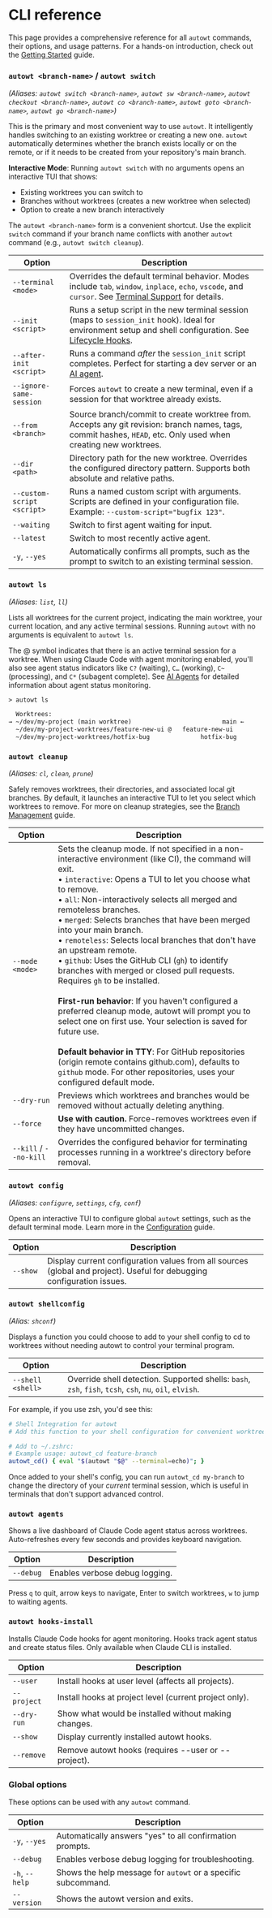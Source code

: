 # CLI reference

This page provides a comprehensive reference for all `autowt` commands, their options, and usage patterns. For a hands-on introduction, check out the [Getting Started](gettingstarted.md) guide.

### `autowt <branch-name>` / `autowt switch`
*(Aliases: `autowt switch <branch-name>`, `autowt sw <branch-name>`, `autowt checkout <branch-name>`, `autowt co <branch-name>`, `autowt goto <branch-name>`, `autowt go <branch-name>`)*

This is the primary and most convenient way to use `autowt`. It intelligently handles switching to an existing worktree or creating a new one. `autowt` automatically determines whether the branch exists locally or on the remote, or if it needs to be created from your repository's main branch.

**Interactive Mode**: Running `autowt switch` with no arguments opens an interactive TUI that shows:
- Existing worktrees you can switch to
- Branches without worktrees (creates a new worktree when selected)
- Option to create a new branch interactively

The `autowt <branch-name>` form is a convenient shortcut. Use the explicit `switch` command if your branch name conflicts with another `autowt` command (e.g., `autowt switch cleanup`).

<div class="autowt-clitable-wrapper"></div>

| Option | Description |
|---|---|
| `--terminal <mode>` | Overrides the default terminal behavior. Modes include `tab`, `window`, `inplace`, `echo`, `vscode`, and `cursor`. See [Terminal Support](terminalsupport.md) for details. |
| `--init <script>` | Runs a setup script in the new terminal session (maps to `session_init` hook). Ideal for environment setup and shell configuration. See [Lifecycle Hooks](lifecyclehooks.md). |
| `--after-init <script>` | Runs a command *after* the `session_init` script completes. Perfect for starting a dev server or an [AI agent](agents.md). |
| `--ignore-same-session` | Forces `autowt` to create a new terminal, even if a session for that worktree already exists. |
| `--from <branch>` | Source branch/commit to create worktree from. Accepts any git revision: branch names, tags, commit hashes, `HEAD`, etc. Only used when creating new worktrees. |
| `--dir <path>` | Directory path for the new worktree. Overrides the configured directory pattern. Supports both absolute and relative paths. |
| `--custom-script <script>` | Runs a named custom script with arguments. Scripts are defined in your configuration file. Example: `--custom-script="bugfix 123"`. |
| `--waiting` | Switch to first agent waiting for input. |
| `--latest` | Switch to most recently active agent. |
| `-y`, `--yes` | Automatically confirms all prompts, such as the prompt to switch to an existing terminal session. |

### `autowt ls`
*(Aliases: `list`, `ll`)*

Lists all worktrees for the current project, indicating the main worktree, your current location, and any active terminal sessions. Running `autowt` with no arguments is equivalent to `autowt ls`.

The @ symbol indicates that there is an active terminal session for a worktree. When using Claude Code with agent monitoring enabled, you'll also see agent status indicators like `C?` (waiting), `C…` (working), `C~` (processing), and `C*` (subagent complete). See [AI Agents](agents.md) for detailed information about agent status monitoring.

```txt
> autowt ls

  Worktrees:
→ ~/dev/my-project (main worktree)                         main ←
  ~/dev/my-project-worktrees/feature-new-ui @   feature-new-ui
  ~/dev/my-project-worktrees/hotfix-bug              hotfix-bug
```

### `autowt cleanup`
*(Aliases: `cl`, `clean`, `prune`)*

Safely removes worktrees, their directories, and associated local git branches. By default, it launches an interactive TUI to let you select which worktrees to remove. For more on cleanup strategies, see the [Branch Management](branchmanagement.md) guide.

<div class="autowt-clitable-wrapper"></div>

| Option | Description |
|---|---|
| `--mode <mode>` | Sets the cleanup mode. If not specified in a non-interactive environment (like CI), the command will exit. <br> • `interactive`: Opens a TUI to let you choose what to remove. <br> • `all`: Non-interactively selects all merged and remoteless branches. <br> • `merged`: Selects branches that have been merged into your main branch. <br> • `remoteless`: Selects local branches that don't have an upstream remote. <br> • `github`: Uses the GitHub CLI (`gh`) to identify branches with merged or closed pull requests. Requires `gh` to be installed. <br><br> **First-run behavior**: If you haven't configured a preferred cleanup mode, autowt will prompt you to select one on first use. Your selection is saved for future use. <br><br> **Default behavior in TTY**: For GitHub repositories (origin remote contains github.com), defaults to `github` mode. For other repositories, uses your configured default mode. |
| `--dry-run` | Previews which worktrees and branches would be removed without actually deleting anything. |
| `--force` | **Use with caution.** Force-removes worktrees even if they have uncommitted changes. |
| `--kill` / `--no-kill` | Overrides the configured behavior for terminating processes running in a worktree's directory before removal. |

### `autowt config`
*(Aliases: `configure`, `settings`, `cfg`, `conf`)*

Opens an interactive TUI to configure global `autowt` settings, such as the default terminal mode. Learn more in the [Configuration](configuration.md) guide.

<div class="autowt-clitable-wrapper"></div>

| Option | Description |
|---|---|
| `--show` | Display current configuration values from all sources (global and project). Useful for debugging configuration issues. |

### `autowt shellconfig`
*(Alias: `shconf`)*

Displays a function you could choose to add to your shell config to cd to worktrees without needing autowt to control your terminal program.

<div class="autowt-clitable-wrapper"></div>

| Option | Description |
|---|---|
| `--shell <shell>` | Override shell detection. Supported shells: `bash`, `zsh`, `fish`, `tcsh`, `csh`, `nu`, `oil`, `elvish`. |

For example, if you use zsh, you'd see this:

```zsh
# Shell Integration for autowt
# Add this function to your shell configuration for convenient worktree switching:

# Add to ~/.zshrc:
# Example usage: autowt_cd feature-branch
autowt_cd() { eval "$(autowt "$@" --terminal=echo)"; }
```

Once added to your shell's config, you can run `autowt_cd my-branch` to change the directory of your *current* terminal session, which is useful in terminals that don't support advanced control.

### `autowt agents`

Shows a live dashboard of Claude Code agent status across worktrees. Auto-refreshes every few seconds and provides keyboard navigation.

<div class="autowt-clitable-wrapper"></div>

| Option | Description |
|---|---|
| `--debug` | Enables verbose debug logging. |

Press `q` to quit, arrow keys to navigate, Enter to switch worktrees, `w` to jump to waiting agents.

### `autowt hooks-install`

Installs Claude Code hooks for agent monitoring. Hooks track agent status and create status files. Only available when Claude CLI is installed.

<div class="autowt-clitable-wrapper"></div>

| Option | Description |
|---|---|
| `--user` | Install hooks at user level (affects all projects). |
| `--project` | Install hooks at project level (current project only). |
| `--dry-run` | Show what would be installed without making changes. |
| `--show` | Display currently installed autowt hooks. |
| `--remove` | Remove autowt hooks (requires --user or --project). |

### Global options

These options can be used with any `autowt` command.

<div class="autowt-clitable-wrapper"></div>

| Option | Description |
|---|---|
| `-y`, `--yes` | Automatically answers "yes" to all confirmation prompts. |
| `--debug` | Enables verbose debug logging for troubleshooting. |
| `-h`, `--help` | Shows the help message for `autowt` or a specific subcommand. |
| `--version` | Shows the autowt version and exits. |
